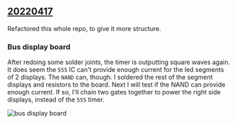 ## [20220417](20220417)
Refactored this whole repo, to give it more structure.

### Bus display board
After redoing some solder joints, the timer is outputting square waves again.
It does seem the `555` IC can't provide enough current for the led segments of 2 displays.
The `NAND` can, though. I soldered the rest of the segment displays and resistors to the board.
Next I will test if the NAND can provide enough current.
If so, I'll chain two gates together to power the right side displays, instead of the `555` timer.

![bus display board](bus-display-1.jpg)

